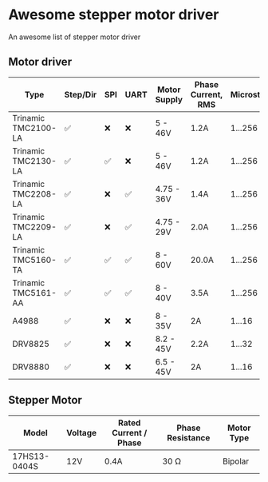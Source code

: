 # Awesome stepper motor driver
An awesome list of stepper motor driver

## Motor driver

| Type | Step/Dir | SPI | UART | Motor Supply | Phase Current, RMS | Microsteps
| ------------- | ------------- | ------------- | ------------- | ------------- | ------------- | -------------
| Trinamic TMC2100-LA | :white_check_mark: | :x: | :x: | 5 - 46V | 1.2A | 1...256
| Trinamic TMC2130-LA | :white_check_mark: | :white_check_mark: | :x: | 5 - 46V | 1.2A | 1...256
| Trinamic TMC2208-LA | :white_check_mark: | :x: | :white_check_mark: | 4.75 - 36V | 1.4A | 1...256
| Trinamic TMC2209-LA | :white_check_mark: | :x: | :white_check_mark:  | 4.75 - 29V | 2.0A | 1...256
| Trinamic TMC5160-TA | :white_check_mark: | :white_check_mark: | :white_check_mark: | 8 - 60V | 20.0A | 1...256
| Trinamic TMC5161-AA | :white_check_mark: | :white_check_mark: | :white_check_mark: | 8 - 40V | 3.5A | 1...256
| A4988 | :white_check_mark: | :x: | :x: | 8 - 35V | 2A | 1...16
| DRV8825 | :white_check_mark: | :x: | :x: | 8.2 - 45V | 2.2A | 1...32
| DRV8880 | :white_check_mark: | :x: | :x: | 6.5 - 45V | 2A | 1...16

## Stepper Motor


| Model | Voltage | Rated Current / Phase | Phase Resistance | Motor Type
| ------------- | ------------- | ------------- | ------------- | -------------
| 17HS13-0404S | 12V | 0.4A | 30 Ω | Bipolar
